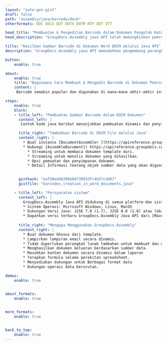 ```yaml
---
layout: "auto-gen-gist"
draft: false
path: "assembly/java/barcode/docm"
otherformats: DOC DOCX DOT DOTX DOTM RTF ODT OTT 

head_title: "Pembuatan & Pengeditan Barcode dalam Dokumen Pengolah Kata melalui Java"
head_description: "GroupDocs.Assembly java API telah memungkinkan pemrogram untuk membuat, menambah & mengedit gambar barcode di dalam dokumen Word (DOC, DOCX, DOCM, DOT, DOTX, RTF & ODT)."

title: "Hasilkan Gambar Barcode di Dokumen Word DOCM melalui Java API"
description: "GroupDocs.Assembly java API memudahkan pengembang perangkat lunak untuk membuat & memodifikasi gambar Barcode secara dinamis di dalam dokumen Word DOCM mereka di dalam aplikasi Java."

button:
    enable: true

about:
    enable: true
    title: "Bagaimana Cara Membuat & Mengedit Barcode di Dokumen Pemrosesan Word?"
    content: |
     Barcode semakin populer dan digunakan di mana-mana akhir-akhir ini. Itu mulai muncul di toko kelontong pada pertengahan 1970-an dan hari ini dapat menemukannya di buku, tiket, rumah sakit untuk melacak obat, toko onderdil mobil dan banyak lagi. Halaman web ini akan menjelaskan cara membuat dan menambahkan gambar barcode secara dinamis di berbagai jenis dokumen dan email di dalam aplikasi Java. GroupDocs.Assembly for Java adalah API yang sangat berguna yang membantu pengembang perangkat lunak untuk membuat otomatisasi dokumen dan aplikasi pelaporan yang kuat. Ini menyediakan dukungan untuk menangani banyak format dokumen populer seperti PDF, HTML, XPS, Microsoft Office Word, lembar kerja Excel, presentasi PowerPoint, email Outlook & banyak lagi. Java API memudahkan untuk membuat dan menyisipkan gambar Barcode di dalam dokumen serta dalam pesan email hanya dengan beberapa baris kode. Ini juga mendukung modifikasi properti gambar barcode seperti gambar barcode skala, mengubah warna depan dan belakang, mengubah resolusi gambar barcode, penempatan teks barcode, mengubah font dan banyak lagi.

steps:
    enable: true
    block:
    - title_left: "Pembuatan Gambar Barcode dalam DOCM Dokumen"
      content_left: |
       Contoh kode java berikut menunjukkan pembuatan dinamis dan penyisipan gambar Barcode di dalam dokumen Microsoft Word DOCM. Pengembang dapat mencapai tugas hanya dengan menggunakan beberapa baris kode Java.

      title_right: "Tambahkan Barcode di DOCM File melalui Java"
      content_right: |
        * Buat instance [DocumentAssembler ](https://apireference.groupdocs.com/assembly/java/com.groupdocs.assembly/DocumentAssembler) 
        * Hubungi [AssembleDocument]( https://apireference.groupdocs.com/assembly/java/com.groupdocs.assembly/DocumentAssembler#assembleDocument-java.io.InputStream-java.io.OutputStream-com.groupdocs.assembly.DataSourceInfo. ..-) metode dengan parameter berikut
          * Streaming untuk membaca dokumen template dari.
          * Streaming untuk menulis dokumen yang dihasilkan.
          * Opsi pemuatan dan penyimpanan dokumen.
          * Detail Informasi tentang objek sumber data yang akan digunakan. 

     
      gisthash: "eaf50ed48706b66730933fc4b57cdd87"
      gistfile: "barcodes_creation_in_word_documents.java"

    - title_left: "Persyaratan sistem"
      content_left: |
        GroupDocs.Assembly Java API didukung di semua platform dan sistem operasi utama. Itu dapat menghasilkan dokumen dalam Microsoft Word, Excel, PowerPoint, Outlook, OpenOffice & 50+ format lainnya. Untuk panduan persyaratan sistem lengkap, silakan kunjungi [persyaratan sistem](https://docs.groupdocs.com/assembly/java/system-requirements/) Sebelum menjalankan kode di bawah, pastikan Anda telah menginstal prasyarat berikut di sistem:
        * Sistem Operasi: Microsoft Windows, Linux, MacOS
        * Dukungan Versi Java: J2SE 7.0 (1.7), J2SE 8.0 (1.8) atau lebih tinggi
        * Dapatkan versi terbaru GroupDocs.Assembly Java API dari [Maven](https://mvnrepository.com/artifact/com.groupdocs/groupdocs-assembly/)
        
      title_right: "Mengapa Menggunakan GroupDocs.Assembly"
      content_right: |
        * Buat dokumen khusus dari template.
        * Lampirkan lampiran email secara dinamis.
        * Tidak diperlukan perangkat lunak tambahan untuk membuat dan mengotomatisasi dokumen.
        * Menghasilkan dokumen keluaran berdasarkan sumber data.
        * Masukkan konten dokumen secara dinamis dalam laporan
        * Terapkan formula selama perakitan spreadsheet.
        * Menyediakan dukungan untuk Berbagai format data
        * Dukungan operasi data berurutan.

demos:
    enable: true
        

about_formats:
    enable: true


more_formats:
    enable: true


back_to_top:
    enable: true
---
```

